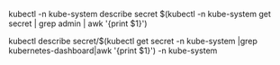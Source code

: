 kubectl -n kube-system describe secret $(kubectl -n kube-system get secret | grep admin | awk '{print $1}')

kubectl describe secret/$(kubectl get secret -n kube-system |grep kubernetes-dashboard|awk '{print $1}') -n kube-system